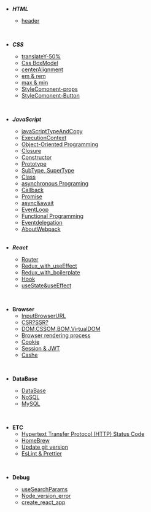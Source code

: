 - **_HTML_**
  <br/>

  - [header](https://github.com/goawmfhfl/My-wiki/blob/main/HTML/header.md)

<br/>

- **_CSS_**
  <br/>

  - [translateY-50%](https://github.com/goawmfhfl/My-wiki/blob/main/CSS/translateY.md)
  - [Css BoxModel](https://github.com/goawmfhfl/My-wiki/blob/main/CSS/boxmodel.md)
  - [centerAlignment](https://github.com/goawmfhfl/My-wiki/blob/main/CSS/centerAlignment.md)
  - [em & rem](https://github.com/goawmfhfl/My-wiki/blob/a65c05809bd0f9ffb0e49badd78c36b2d6175c3d/CSS/emrem.md)
  - [max & min](https://github.com/goawmfhfl/My-wiki/blob/main/CSS/max,min.md)
  - [StyleComonent-props](https://github.com/goawmfhfl/My-wiki/blob/main/React/StyleComponent-Props.md)
  - [StyleComonent-Button](https://github.com/goawmfhfl/My-wiki/blob/main/React/StyleComponent-Button.md)

<br/>

- **_JavaScript_**
  <br/>

  - [javaScriptTypeAndCopy](https://github.com/goawmfhfl/My-wiki/blob/main/JavaScript/javaScriptType.md)
  - [ExecutionContext](https://github.com/goawmfhfl/My-wiki/blob/main/JavaScript/ExecutionContext.md)
  - [Object-Oriented Programming](https://github.com/goawmfhfl/My-wiki/blob/main/JavaScript/OOP.md)
  - [Closure](https://github.com/goawmfhfl/My-wiki/blob/main/JavaScript/Closure.md)
  - [Constructor](https://github.com/goawmfhfl/My-wiki/blob/main/JavaScript/Constructor.md)
  - [Prototype](https://github.com/goawmfhfl/My-wiki/blob/main/JavaScript/Prototype.md)
  - [SubType, SuperType](https://github.com/goawmfhfl/My-wiki/blob/main/JavaScript/SubType,SuperType.md)
  - [Class](https://github.com/goawmfhfl/My-wiki/blob/main/JavaScript/Class.md)
  - [asynchronous Programing](https://github.com/goawmfhfl/My-wiki/blob/main/JavaScript/asynchronousPrograming.md)
  - [Callback](https://github.com/goawmfhfl/My-wiki/blob/main/JavaScript/Callback.md)
  - [Promise](https://github.com/goawmfhfl/My-wiki/blob/main/JavaScript/Callback&Promise.md)
  - [async&await](https://github.com/goawmfhfl/My-wiki/blob/main/JavaScript/async&await.md)
  - [EventLoop](https://github.com/goawmfhfl/My-wiki/blob/main/JavaScript/EventLoop.md)
  - [Functional Programming](https://github.com/goawmfhfl/My-wiki/blob/main/JavaScript/Functional%20Programming.md)
  - [Eventdelegation](https://github.com/goawmfhfl/My-wiki/blob/main/JavaScript/Eventdelegation.md)
  - [AboutWebpack](https://github.com/goawmfhfl/My-wiki/blob/main/JavaScript/Webpack.md)

  <br/>

- **_React_**
  <br/>

  - [Router](https://github.com/goawmfhfl/My-wiki/blob/main/React/Router.md)
  - [Redux_with_useEffect](https://github.com/goawmfhfl/My-wiki/blob/main/React/Redux_with_useEffect.md)
  - [Redux_with_boilerplate](https://github.com/goawmfhfl/My-wiki/blob/main/React/Redux_with_boilerplate.md)
  - [Hook](https://github.com/goawmfhfl/My-wiki/blob/main/React/ReactHook.md)
  - [useState&useEffect](https://github.com/goawmfhfl/My-wiki/blob/main/React/useState&useEffect.md)

<br/>

- **Browser**
  <br/>
  - [InputBrowserURL](https://github.com/goawmfhfl/My-wiki/blob/main/Browser/InputBrowserURL.md)
  - [CSR?SSR?](https://github.com/goawmfhfl/My-wiki/blob/main/Browser/CSRvsSSR.md)
  - [DOM,CSSOM,BOM,VirtualDOM](https://github.com/goawmfhfl/My-wiki/blob/main/Browser/ObjectModel.md)
  - [Browser rendering process](https://github.com/goawmfhfl/My-wiki/blob/main/Browser/Browser%20rendering%20process.md)
  - [Cookie](https://github.com/goawmfhfl/My-wiki/blob/main/Browser/Cookie.md)
  - [Session & JWT](https://github.com/goawmfhfl/My-wiki/blob/main/Browser/Session%20&%20JWT.md)
  - [Cashe](https://github.com/goawmfhfl/My-wiki/blob/main/Browser/Cashe.md)

<br/>

- **DataBase**
  <br/>

  - [DataBase](https://github.com/goawmfhfl/My-wiki/blob/main/DataBase/database.md)
  - [NoSQL](https://github.com/goawmfhfl/My-wiki/blob/main/DataBase/NoSql.md)
  - [MySQL](https://github.com/goawmfhfl/My-wiki/blob/main/DataBase/MySql.md)

<br/>

- **ETC**
  <br/>
  - [Hypertext Transfer Protocol (HTTP) Status Code](https://github.com/goawmfhfl/My-wiki/blob/main/Browser/HTTP%EC%83%81%ED%83%9C%EC%BD%94%EB%93%9C.md)
  - [HomeBrew](https://github.com/goawmfhfl/My-wiki/blob/main/ETC/HomeBrew.md)
  - [Update git version](https://github.com/goawmfhfl/My-wiki/blob/main/ETC/UpdateGitVersion.md)
  - [EsLint & Prettier](https://github.com/goawmfhfl/My-wiki/blob/main/ETC/EsLint%20&%20Prettier.md)

<br/>

- **Debug**
  <br/>

  - [useSearchParams](https://github.com/goawmfhfl/My-wiki/blob/main/Debug/useSearchParams.md)
  - [Node_version_error](https://github.com/goawmfhfl/My-wiki/blob/main/Debug/%5BNode%5Dversion_error.md)
  - [create_react_app](https://github.com/goawmfhfl/My-wiki/blob/main/Debug/create_react_app.md)
